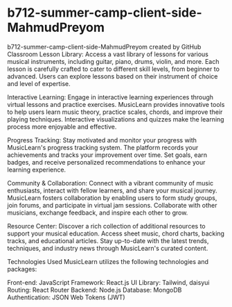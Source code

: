 # b712-summer-camp-client-side-MahmudPreyom
b712-summer-camp-client-side-MahmudPreyom created by GitHub Classroom
Lesson Library: Access a vast library of lessons for various musical instruments, including guitar, piano, drums, violin, and more. Each lesson is carefully crafted to cater to different skill levels, from beginner to advanced. Users can explore lessons based on their instrument of choice and level of expertise.

Interactive Learning: Engage in interactive learning experiences through virtual lessons and practice exercises. MusicLearn provides innovative tools to help users learn music theory, practice scales, chords, and improve their playing techniques. Interactive visualizations and quizzes make the learning process more enjoyable and effective.

Progress Tracking: Stay motivated and monitor your progress with MusicLearn's progress tracking system. The platform records your achievements and tracks your improvement over time. Set goals, earn badges, and receive personalized recommendations to enhance your learning experience.

Community & Collaboration: Connect with a vibrant community of music enthusiasts, interact with fellow learners, and share your musical journey. MusicLearn fosters collaboration by enabling users to form study groups, join forums, and participate in virtual jam sessions. Collaborate with other musicians, exchange feedback, and inspire each other to grow.

Resource Center: Discover a rich collection of additional resources to support your musical education. Access sheet music, chord charts, backing tracks, and educational articles. Stay up-to-date with the latest trends, techniques, and industry news through MusicLearn's curated content.

Technologies Used
MusicLearn utilizes the following technologies and packages:

Front-end: JavaScript
Framework: React.js
UI Library: Tailwind, daisyui 
Routing: React Router
Backend: Node.js
Database: MongoDB
Authentication: JSON Web Tokens (JWT)